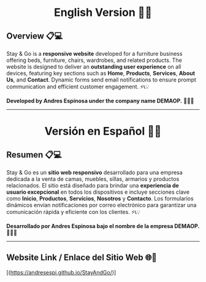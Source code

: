 <center>

# English Version 🚀🌐

</center>

## Overview 📋💻  
Stay & Go is a **responsive website** developed for a furniture business offering beds, furniture, chairs, wardrobes, and related products. The website is designed to deliver an **outstanding user experience** on all devices, featuring key sections such as **Home**, **Products**, **Services**, **About Us**, and **Contact**. Dynamic forms send email notifications to ensure prompt communication and efficient customer engagement. ⚡📞💡

**Developed by Andres Espinosa under the company name DEMAOP.** 🌟✨🚀

---

<center>

# Versión en Español 🌟🚀

</center>

## Resumen 📋💻  
Stay & Go es un **sitio web responsivo** desarrollado para una empresa dedicada a la venta de camas, muebles, sillas, armarios y productos relacionados. El sitio está diseñado para brindar una **experiencia de usuario excepcional** en todos los dispositivos e incluye secciones clave como **Inicio**, **Productos**, **Servicios**, **Nosotros** y **Contacto**. Los formularios dinámicos envían notificaciones por correo electrónico para garantizar una comunicación rápida y eficiente con los clientes. ⚡📞💡

**Desarrollado por Andres Espinosa bajo el nombre de la empresa DEMAOP.** 🚀✨🌟

---

## Website Link / Enlace del Sitio Web 🌐🔗  
[(https://andresespi.github.io/StayAndGo/)]
